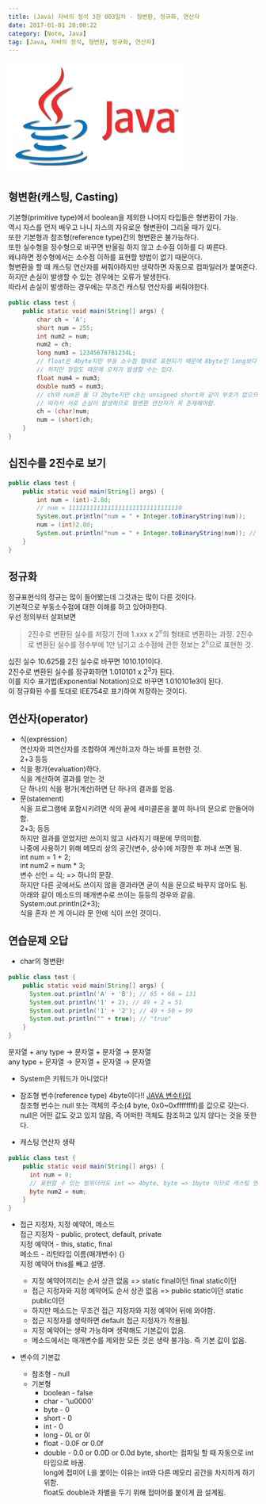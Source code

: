 ```yaml
---
title: (Java) 자바의 정석 3판 003일차 - 형변환, 정규화, 연산자
date: 2017-01-01 20:00:22
category: [Note, Java]
tag: [Java, 자바의 정석, 형변환, 정규화, 연산자]
---
```

![](Java-study-003day/thumb.png)

## 형변환(캐스팅, Casting)
기본형(primitive type)에서 boolean을 제외한 나머지 타입들은 형변환이 가능.  
역시 자스를 먼저 배우고 나니 자스의 자유로운 형변환이 그리울 때가 있다.  
또한 기본형과 참조형(reference type)간의 형변환은 불가능하다.  
또한 실수형을 정수형으로 바꾸면 반올림 하지 않고 소수점 이하를 다 짜른다.  
왜냐하면 정수형에서는 소수점 이하를 표현할 방법이 없기 때문이다.  
형변환을 할 때 캐스팅 연산자를 써줘야하지만 생략하면 자동으로 컴파일러가 붙여준다.  
하지만 손실이 발생할 수 있는 경우에는 오류가 발생한다.  
따라서 손실이 발생하는 경우에는 무조건 캐스팅 연산자를 써줘야한다.
```java
public class test {
    public static void main(String[] args) {
        char ch = 'A';
        short num = 255;
        int num2 = num;
        num2 = ch;
        long num3 = 12345678781234L;
        // float은 4byte지만 부동 소수점 형태로 표현되기 때문에 8byte인 long보다 더 넓은 범위를 표현할 수 있다.
        // 하지만 정밀도 때문에 오차가 발생할 수는 있다.
        float num4 = num3;
        double num5 = num3;
        // ch와 num은 둘 다 2byte지만 ch는 unsigned short와 같이 부호가 없으므로 표현 범위가 다름.
        // 따라서 서로 손실이 발생하므로 형변환 연산자가 꼭 존재해야함.
        ch = (char)num;
        num = (short)ch;
    }
}
```

## 십진수를 2진수로 보기
```java
public class test {
    public static void main(String[] args) {
        int num = (int)-2.8d;
        // num = 11111111111111111111111111111110
        System.out.println("num = " + Integer.toBinaryString(num));
        num = (int)2.8d;
        System.out.println("num = " + Integer.toBinaryString(num)); // num = 10
    }
}
```
## 정규화
정규표현식의 정규는 많이 들어봤는데 그것과는 많이 다른 것이다.  
기본적으로 부동소수점에 대한 이해를 하고 있어야한다.  
우선 정의부터 살펴보면  
> 2진수로 변환된 실수를 저장기 전에 1.xxx x 2<sup>n</sup>의 형태로 변환하는 과정.
2진수로 변환된 실수를 정수부에 1만 남기고 소수점에 관한 정보는 2<sup>n</sup>으로 표현한 것.

십진 실수 10.625를 2진 실수로 바꾸면 1010.101이다.  
2진수로 변환된 실수를 정규화하면 1.010101 x 2<sup>3</sup>가 된다.  
이를 지수 표기법(Exponential Notation)으로 바꾸면 1.010101e3이 된다.  
이 정규화된 수를 토대로 IEE754로 표기하여 저장하는 것이다.

## 연산자(operator)
* 식(expression)  
연산자와 피연산자를 조합하여 계산하고자 하는 바를 표현한 것.  
2+3 등등
* 식을 평가(evaluation)하다.  
식을 계산하여 결과를 얻는 것  
단 하나의 식을 평가(계산)하면 단 하나의 결과를 얻음.  
* 문(statement)  
식을 프로그램에 포함시키려면 식의 끝에 세미콜론을 붙여 하나의 문으로 만들어야함.  
2+3; 등등  
하지만 결과를 얻었지만 쓰이지 않고 사라지기 때문에 무의미함.  
나중에 사용하기 위해 메모리 상의 공간(변수, 상수)에 저장한 후 꺼내 쓰면 됨.  
int num = 1 + 2;  
int num2 = num * 3;  
변수 선언 = 식; => 하나의 문장.  
하지만 다른 곳에서도 쓰이지 않을 결과라면 굳이 식을 문으로 바꾸지 않아도 됨.  
아래와 같이 메소드의 매개변수로 쓰이는 등등의 경우와 같음.  
System.out.println(2+3);  
식을 혼자 쓴 게 아니라 문 안에 식이 쓰인 것이다.  

## 연습문제 오답
* char의 형변환!
```java
public class test {
    public static void main(String[] args) {
      System.out.println('A' + 'B'); // 65 + 66 = 131
      System.out.println('1' + 2); // 49 + 2 = 51
      System.out.println('1' + '2'); // 49 + 50 = 99
      System.out.println("" + true); // "true"
    }
}
```
문자열 + any type → 문자열 + 문자열 → 문자열  
any type + 문자열 → 문자열 + 문자열 → 문자열

* System은 키워드가 아니었다!

* 참조형 변수(reference type) 4byte이다!!
[JAVA 변수타입](https://labofengineer.wordpress.com/2013/07/08/java-%EB%B3%80%EC%88%98%ED%83%80%EC%9E%85/)  
참조형 변수는 null 또는 객체의 주소(4 byte, 0x0~0xffffffff)를 값으로 갖는다.  
null은 어떤 값도 갖고 있지 않음, 즉 어떠한 객체도 참조하고 있지 않다는 것을 뜻한다.

* 캐스팅 연산자 생략
```java
public class test {
    public static void main(String[] args) {
      int num = 0;
      // 표현할 수 있는 범위더라도 int => 4byte, byte => 1byte 이므로 캐스팅 연산자 꼭 써줘야함.
      byte num2 = num;
    }
}
```

* 접근 지정자, 지정 예약어, 메소드  
접근 지정자 - public, protect, default, private  
지정 예약어 - this, static, final  
메소드 - 리턴타입 이름(매개변수) {}  
지정 예약어 this를 빼고 설명.  
  * 지정 예약어끼리는 순서 상관 없음 => static final이던 final static이던  
  * 접근 지정자와 지정 예약어도 순서 상관 없음 => public static이던 static public이던  
  * 하지만 메소드는 무조건 접근 지정자와 지정 예약어 뒤에 와야함.  
  * 접근 지정자를 생략하면 default 접근 지정자가 적용됨.  
  * 지정 예약어는 생략 가능하며 생략해도 기본값이 없음.
  * 메소드에서는 매개변수를 제외한 모든 것은 생략 불가능. 즉 기본 값이 없음.
  
* 변수의 기본값  
  * 참조형 - null  
  * 기본형  
    * boolean - false  
    * char - '\u0000'  
    * byte - 0  
    * short - 0  
    * int - 0  
    * long - 0L or 0l  
    * float - 0.0F or 0.0f  
    * double - 0.0 or 0.0D or 0.0d
    byte, short는 컴파일 할 때 자동으로 int 타입으로 바꿈.  
    long에 접미어 L을 붙이는 이유는 int와 다른 메모리 공간을 차지하게 하기 위함.  
    float도 double과 차별을 두기 위해 접미어를 붙이게 끔 설계됨. 
    